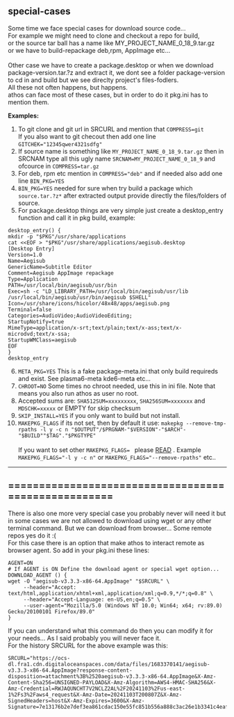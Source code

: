 ## special-cases 

Some time we face special cases for download source code...<br>
For example we might need to clone and checkout a repo for build,<br> or the source tar ball has a name like MY_PROJECT_NAME_0_18_9.tar.gz <br> or we have to build-repackage deb,rpm, AppImage etc...<br>  
Other case we have to create a package.desktop or when we download package-version.tar.?z and extract it, we dont see a folder package-version to cd in and build but we see direclty project's files-fodlers. <br>
All these not often happens, but happens. 
<br>
athos can face most of these cases, but in order to do it pkg.ini has to mention them.<p>

**Examples:**<br>
1. To git clone and git url in SRCURL and mention that `COMPRESS=git`<br> If you also want to git checout then add one line `GITCHEK="12345qwer4321sdfg"`
2. If source name is something like `MY_PROJECT_NAME_0_18_9.tar.gz` then in SRCNAM type all this ugly name `SRCNAM=MY_PROJECT_NAME_0_18_9` and ofcource in `COMPRESS=tar.gz`
3. For deb, rpm etc mention in `COMPRESS="deb"` and if needed also add one line `BIN_PKG=YES`
4. `BIN_PKG=YES` needed for sure when try build a package which `source.tar.?z*` after extracted  output provide directly the files/folders of source.
5. For package.desktop things are very simple just create a desktop_entry function and call it in pkg build, example:

```
desktop_entry() {
mkdir -p "$PKG"/usr/share/applications
cat <<EOF > "$PKG"/usr/share/applications/aegisub.desktop
[Desktop Entry]
Version=1.0
Name=Aegisub
GenericName=Subtitle Editor
Comment=Aegisub AppImage repackage
Type=Application
PATH=/usr/local/bin/aegisub/usr/bin
Exec=sh -c "LD_LIBRARY_PATH=/usr/local/bin/aegisub/usr/lib /usr/local/bin/aegisub/usr/bin/aegisub $SHELL"
Icon=/usr/share/icons/hicolor/48x48/apps/aegisub.png
Terminal=false
Categories=AudioVideo;AudioVideoEditing;
StartupNotify=true
MimeType=application/x-srt;text/plain;text/x-ass;text/x-microdvd;text/x-ssa;
StartupWMClass=aegisub
EOF
}
desktop_entry
```
6. `META_PKG=YES` This is a fake package-meta.ini that only build requireds and exist. See plasma6-meta kde6-meta etc...
7. `CHROOT=NO` Some times no chroot needed, use this in ini file. Note that means you also run athos as user no root.
8. Accepted sums are: `SHA512SUM=xxxxxxxxx`, `SHA256SUM=xxxxxxx` and `MDSCHK=xxxxx` or EMPTY for skip checksum
9. `SKIP_INSTALL=YES` if you only want to build but not install.
10. `MAKEPKG_FLAGS` if its not set, then by default it use: `makepkg --remove-tmp-rpaths -l y -c n "$OUTPUT"/$PRGNAM-"$VERSION"-"$ARCH"-"$BUILD""$TAG"."$PKGTYPE"`  
<br> If you want to set other `MAKEPKG_FLAGS= ` please [READ](https://github.com/rizitis/PLASMA_WORLD/blob/main/AthOS/DOCS/MAKEPKG_FLAGS) . Example `MAKEPKG_FLAGS="-l y -c n"` or `MAKEPKG_FLAGS="--remove-rpaths"` etc..
---
====================================================
---

There is also one more very special case you probably never will need it but in some cases we are not allowed to download using wget or any other terminal command. But we can download from browser... Some remote repos yes do it :(<br>
For this case there is an option that make athos to interact remote as browser agent.
So add in your pkg.ini these lines:
```
AGENT=ON
# If AGENT is ON Define the download agent or special wget option...
DOWNLOAD_AGENT () {
wget -O "aegisub-v3.3.3-x86-64.AppImage" "$SRCURL" \
     --header="Accept: text/html,application/xhtml+xml,application/xml;q=0.9,*/*;q=0.8" \
     --header="Accept-Language: en-US,en;q=0.5" \
     --user-agent="Mozilla/5.0 (Windows NT 10.0; Win64; x64; rv:89.0) Gecko/20100101 Firefox/89.0"
}
```

If you can understand what this command do then you can modify it for your needs... As I said probably you will never face it. <br>
For the history SRCURL for the above example was this:
```
SRCURL="https://ocs-dl.fra1.cdn.digitaloceanspaces.com/data/files/1683370141/aegisub-v3.3.3-x86-64.AppImage?response-content-disposition=attachment%3B%2520aegisub-v3.3.3-x86-64.AppImage&X-Amz-Content-Sha256=UNSIGNED-PAYLOAD&X-Amz-Algorithm=AWS4-HMAC-SHA256&X-Amz-Credential=RWJAQUNCHT7V2NCLZ2AL%2F20241103%2Fus-east-1%2Fs3%2Faws4_request&X-Amz-Date=20241103T200807Z&X-Amz-SignedHeaders=host&X-Amz-Expires=3600&X-Amz-Signature=7e13176b2e7def3ea861cdac150e55fc851b556a888c3ac26e1b3341c4eafb68"
```

 


